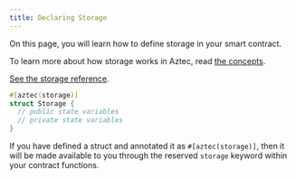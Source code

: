 ```yaml
---
title: Declaring Storage
---
```


On this page, you will learn how to define storage in your smart contract.

To learn more about how storage works in Aztec, read [the concepts](storage_slots.md).

[See the storage reference](../../../../aztec/concepts/storage/index.md).

```rust
#[aztec(storage)]
struct Storage {
  // public state variables
  // private state variables
}
```

If you have defined a struct and annotated it as `#[aztec(storage)]`, then it will be made available to you through the reserved `storage` keyword within your contract functions.
